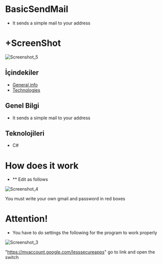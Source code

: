 # BasicSendMail
- It sends a simple mail to your address
# +ScreenShot
![Screenshot_5](https://user-images.githubusercontent.com/46052690/58437800-56d91480-80d4-11e9-9930-54c24a65f660.png)


## İçindekiler
* [General info](#general-info)
* [Technologies](#technologies)

## Genel Bilgi
- It sends a simple mail to your address
	
## Teknolojileri
- C#

# How does it work
- ** Edit as follows

![Screenshot_4](https://user-images.githubusercontent.com/46052690/58437551-1fb63380-80d3-11e9-90fe-e828b5162bd5.png)

You must write your own gmail and password in red boxes

# Attention!
- You have to do settings the following for the program to work properly

![Screenshot_3](https://user-images.githubusercontent.com/46052690/70338532-2c73cb00-185e-11ea-8cba-340ec09b9fa0.png)

"https://myaccount.google.com/lesssecureapps" go to link and open the switch

